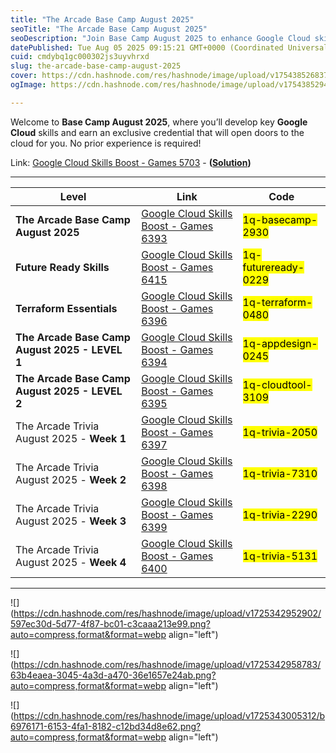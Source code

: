 ```yaml
---
title: "The Arcade Base Camp August 2025"
seoTitle: "The Arcade Base Camp August 2025"
seoDescription: "Join Base Camp August 2025 to enhance Google Cloud skills and earn a credential. No experience needed"
datePublished: Tue Aug 05 2025 09:15:21 GMT+0000 (Coordinated Universal Time)
cuid: cmdybq1gc000302js3uyvhrxd
slug: the-arcade-base-camp-august-2025
cover: https://cdn.hashnode.com/res/hashnode/image/upload/v1754385268379/48c9d625-69b6-4f5a-8804-97a215fc48a6.png
ogImage: https://cdn.hashnode.com/res/hashnode/image/upload/v1754385294302/71e628b7-df42-41fd-bd5f-b8b691885677.png

---
```


Welcome to **Base Camp August 2025**, where you’ll develop key **Google Cloud** skills and earn an exclusive credential that will open doors to the cloud for you. No prior experience is required!

Link: [Google Cloud Skills Boost - Games 5703](https://www.cloudskillsboost.google/games/5703/labs/36448) - **(**[**Solution**](https://eplus.dev/start-here-dont-skip-this-arcade-lab)**)**

---

| **Level** | **Link** | **Code** |
| --- | --- | --- |
| **The Arcade Base Camp August 2025** | [Google Cloud Skills Boost - Games 6393](https://www.cloudskillsboost.google/games/6393) | <mark>1q-basecamp-2930</mark> |
| **Future Ready Skills** | [Google Cloud Skills Boost - Games 6415](https://www.cloudskillsboost.google/games/6415) | <mark>1q-futureready-0229</mark> |
| **Terraform Essentials** | [Google Cloud Skills Boost - Games 6396](https://www.cloudskillsboost.google/games/6396) | <mark>1q-terraform-0480</mark> |
| **The Arcade Base Camp August 2025 - LEVEL 1** | [Google Cloud Skills Boost - Games 6394](https://www.cloudskillsboost.google/games/6394) | <mark>1q-appdesign-0245</mark> |
| **The Arcade Base Camp August 2025 - LEVEL 2** | [Google Cloud Skills Boost - Games 6395](https://www.cloudskillsboost.google/games/6395) | <mark>1q-cloudtool-3109</mark> |
| The Arcade Trivia August 2025 - **Week 1** | [Google Cloud Skills Boost - Games 6397](https://www.cloudskillsboost.google/games/6397) | <mark>1q-trivia-2050</mark> |
| The Arcade Trivia August 2025 - **Week 2** | [Google Cloud Skills Boost - Games 6398](https://www.cloudskillsboost.google/games/6398) | <mark>1q-trivia-7310</mark> |
| The Arcade Trivia August 2025 - **Week 3** | [Google Cloud Skills Boost - Games 6399](https://www.cloudskillsboost.google/games/6399) | <mark>1q-trivia-2290</mark> |
| The Arcade Trivia August 2025 - **Week 4** | [Google Cloud Skills Boost - Games 6400](https://www.cloudskillsboost.google/games/6400) | <mark>1q-trivia-5131</mark> |

---

![](https://cdn.hashnode.com/res/hashnode/image/upload/v1725342952902/597ec30d-5d77-4f87-bc01-c3caaa213e99.png?auto=compress,format&format=webp align="left")

![](https://cdn.hashnode.com/res/hashnode/image/upload/v1725342958783/63b4eaea-3045-4a3d-a470-36e1657e24ab.png?auto=compress,format&format=webp align="left")

![](https://cdn.hashnode.com/res/hashnode/image/upload/v1725343005312/b6976171-6153-4fa1-8182-c12bd34d8e62.png?auto=compress,format&format=webp align="left")